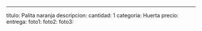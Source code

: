---
titulo: Palita naranja
descripcion: 
cantidad: 1
categoria: Huerta
precio: 
entrega: 
foto1: 
foto2: 
foto3: 
